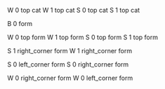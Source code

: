 
W 0 top cat
W 1 top cat
S 0 top cat
S 1 top cat

B 0 form

W 0 top form
W 1 top form
S 0 top form
S 1 top form

S 1 right_corner form
W 1 right_corner form

S 0 left_corner form
S 0 right_corner form

W 0 right_corner form
W 0 left_corner form


